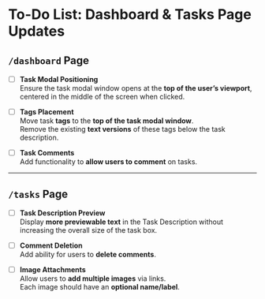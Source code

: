 # To-Do List: Dashboard & Tasks Page Updates

## `/dashboard` Page
- [ ] **Task Modal Positioning**  
  Ensure the task modal window opens at the **top of the user’s viewport**, centered in the middle of the screen when clicked.  

- [ ] **Tags Placement**  
  Move task **tags** to the **top of the task modal window**.  
  Remove the existing **text versions** of these tags below the task description.  

- [ ] **Task Comments**  
  Add functionality to **allow users to comment** on tasks.  

---

## `/tasks` Page
- [ ] **Task Description Preview**  
  Display **more previewable text** in the Task Description without increasing the overall size of the task box.  

- [ ] **Comment Deletion**  
  Add ability for users to **delete comments**.  

- [ ] **Image Attachments**  
  Allow users to **add multiple images** via links.  
  Each image should have an **optional name/label**.  

